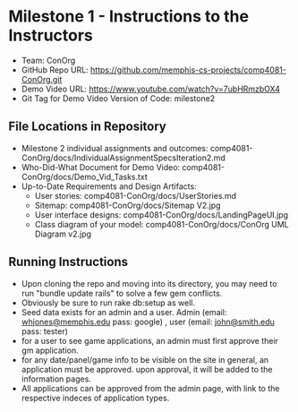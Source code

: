 # Milestone 1 - Instructions to the Instructors

- Team: ConOrg
- GitHub Repo URL: https://github.com/memphis-cs-projects/comp4081-ConOrg.git
- Demo Video URL: https://www.youtube.com/watch?v=7ubHRmzbOX4
- Git Tag for Demo Video Version of Code: milestone2

## File Locations in Repository

- Milestone 2 individual assignments and outcomes: comp4081-ConOrg/docs/IndividualAssignmentSpecsIteration2.md
- Who-Did-What Document for Demo Video: comp4081-ConOrg/docs/Demo_Vid_Tasks.txt
- Up-to-Date Requirements and Design Artifacts:
  - User stories: comp4081-ConOrg/docs/UserStories.md
  - Sitemap: comp4081-ConOrg/docs/Sitemap V2.jpg
  - User interface designs: comp4081-ConOrg/docs/LandingPageUI.jpg
  - Class diagram of your model: comp4081-ConOrg/docs/ConOrg UML Diagram v2.jpg

## Running Instructions

- Upon cloning the repo and moving into its directory, you may need to run "bundle update rails" to solve a few gem conflicts.
- Obviously be sure to run rake db:setup as well.
- Seed data exists for an admin and a user. Admin (email: whjones@memphis.edu  pass: google) , user (email: john@smith.edu     pass: tester)
- for a user to see game applications, an admin must first approve their gm application.
- for any date/panel/game info to be visible on the site in general, an application must be approved. upon approval, it will be added to the information pages.
- All applications can be approved from the admin page, with link to the respective indeces of application types.